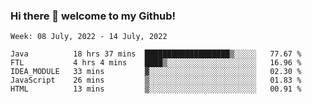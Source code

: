 ### Hi there 👋 welcome to my Github! 

<!--START_SECTION:waka-->
```text
Week: 08 July, 2022 - 14 July, 2022

Java          18 hrs 37 mins  ███████████████████▒░░░░░   77.67 % 
FTL           4 hrs 4 mins    ████▒░░░░░░░░░░░░░░░░░░░░   16.96 % 
IDEA_MODULE   33 mins         ▓░░░░░░░░░░░░░░░░░░░░░░░░   02.30 % 
JavaScript    26 mins         ▒░░░░░░░░░░░░░░░░░░░░░░░░   01.83 % 
HTML          13 mins         ▒░░░░░░░░░░░░░░░░░░░░░░░░   00.91 % 
```
<!--END_SECTION:waka-->
